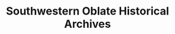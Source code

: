 ---
layout: repo
title: "Southwestern Oblate Historical Archives"
id: 17755
permalink: repos/17755/
---